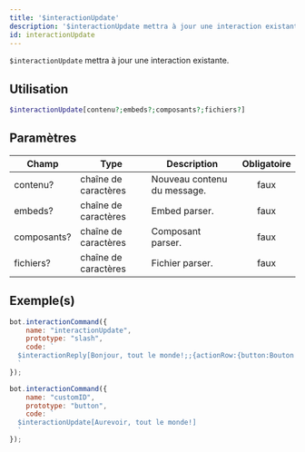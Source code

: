 ```yaml
---
title: '$interactionUpdate'
description: '$interactionUpdate mettra à jour une interaction existante.'
id: interactionUpdate
---
```


`$interactionUpdate` mettra à jour une interaction existante.

## Utilisation

```php
$interactionUpdate[contenu?;embeds?;composants?;fichiers?]
```

## Paramètres

| Champ       | Type                 | Description                 | Obligatoire |
| ----------- | -------------------- | --------------------------- |:-----------:|
| contenu?    | chaîne de caractères | Nouveau contenu du message. |    faux     |
| embeds?     | chaîne de caractères | Embed parser.               |    faux     |
| composants? | chaîne de caractères | Composant parser.           |    faux     |
| fichiers?   | chaîne de caractères | Fichier parser.             |    faux     |

## Exemple(s)

```javascript
bot.interactionCommand({
    name: "interactionUpdate",
    prototype: "slash",
    code: `
  $interactionReply[Bonjour, tout le monde!;;{actionRow:{button:Bouton d'exemple!:primary:customID:false}};;everyone;false]
  `
});
```

```js
bot.interactionCommand({
    name: "customID",
    prototype: "button",
    code: `
  $interactionUpdate[Aurevoir, tout le monde!]
  `
});
```